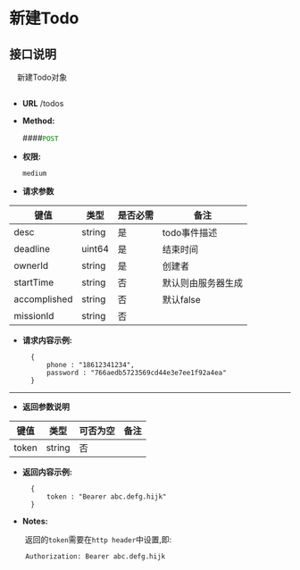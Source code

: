 # 新建Todo

## 接口说明

　新建Todo对象

## 


* **URL**
        /todos

* **Method:**
  
  ####<font color=green>`POST`</font>

* **权限:**

  `medium`

  
*  **请求参数**

**键值** | **类型** | **是否必需** | **备注**
---------|----------|--------------|---------
desc|string|是|todo事件描述
deadline|uint64|是|结束时间
ownerId|string|是|创建者
startTime|string|否|默认则由服务器生成
accomplished|string|否|默认false
missionId|string|否|

* **请求内容示例:**


        { 
            phone : "18612341234",
            password : "766aedb5723569cd44e3e7ee1f92a4ea"
        }
--- 
*  **返回参数说明**

**键值** | **类型** | **可否为空** | **备注**
---------|----------|--------------|---------
token    |string |否 |



* **返回内容示例:**


        { 
            token : "Bearer abc.defg.hijk" 
        }


* **Notes:**

　　返回的`token`需要在`http header`中设置,即:

        Authorization: Bearer abc.defg.hijk